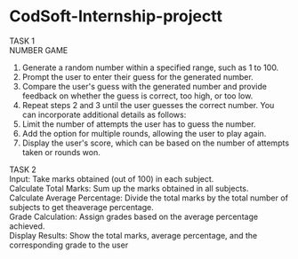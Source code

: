 # CodSoft-Internship-projectt
TASK 1<br>
NUMBER GAME
1. Generate a random number within a specified range, such as 1 to 100.
2. Prompt the user to enter their guess for the generated number.
3. Compare the user's guess with the generated number and provide feedback on whether the guess
is correct, too high, or too low.
4. Repeat steps 2 and 3 until the user guesses the correct number.
You can incorporate additional details as follows:
5. Limit the number of attempts the user has to guess the number.
6. Add the option for multiple rounds, allowing the user to play again.
7. Display the user's score, which can be based on the number of attempts taken or rounds won.

TASK 2<br>
Input: Take marks obtained (out of 100) in each subject.<br>
Calculate Total Marks: Sum up the marks obtained in all subjects.<br>
Calculate Average Percentage: Divide the total marks by the total number of subjects to get theaverage percentage.<br>
Grade Calculation: Assign grades based on the average percentage achieved.<br>
Display Results: Show the total marks, average percentage, and the corresponding grade to the user<br>
